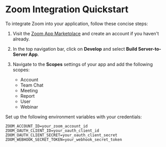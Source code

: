 # Zoom Integration Quickstart

To integrate Zoom into your application, follow these concise steps:

1. Visit the [Zoom App Marketplace](https://marketplace.zoom.us/) and create an account if you haven't already.

2. In the top navigation bar, click on **Develop** and select **Build Server-to-Server App**.

3. Navigate to the **Scopes** settings of your app and add the following scopes:
   - Account
   - Team Chat
   - Meeting
   - Report
   - User
   - Webinar

Set up the following environment variables with your credentials:

```
ZOOM_ACCOUNT_ID=your_zoom_account_id
ZOOM_OAUTH_CLIENT_ID=your_oauth_client_id
ZOOM_OAUTH_CLIENT_SECRET=your_oauth_client_secret
ZOOM_WEBHOOK_SECRET_TOKEN=your_webhook_secret_token
```